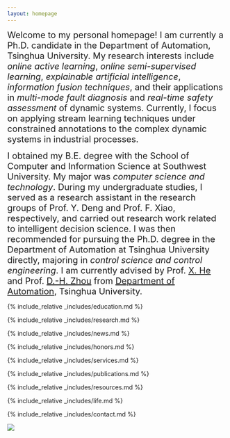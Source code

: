 ```yaml
---
layout: homepage
---
```


<span style="font-size: 20px;">Welcome to my personal homepage! I am currently a Ph.D. candidate in the Department of Automation, Tsinghua University. My research interests include *online active learning*, *online semi-supervised learning*, *explainable artificial intelligence*, *information fusion techniques*, and their applications in *multi-mode fault diagnosis* and *real-time safety assessment* of dynamic systems. Currently, I focus on applying stream learning techniques under constrained annotations to the complex dynamic systems in industrial processes.</span>

<span style="font-size: 20px;">I obtained my B.E. degree with the School of Computer and Information Science at Southwest University. My major was *computer science and technology*. During my undergraduate studies, I served as a research assistant in the research groups of Prof. Y. Deng and Prof. F. Xiao, respectively, and carried out research work related to intelligent decision science. I was then recommended for pursuing the Ph.D. degree in the Department of Automation at Tsinghua University directly, majoring in *control science and control engineering*. I am currently advised by Prof. [X. He][3] and Prof. [D.-H. Zhou][4] from [Department of Automation][5], Tsinghua University.
</span>

{% include_relative _includes/education.md %}

{% include_relative _includes/research.md %}

{% include_relative _includes/news.md %}

{% include_relative _includes/honors.md %}

{% include_relative _includes/services.md %}

{% include_relative _includes/publications.md %}

{% include_relative _includes/resources.md %}

{% include_relative _includes/life.md %}

{% include_relative _includes/contact.md %}


<a href='https://clustrmaps.com/site/1bwks'  title='Visit tracker'><img src='//clustrmaps.com/map_v2.png?cl=ffffff&w=300&t=m&d=LGj6RE6LhpFSSVGleEqnCwQSYhx0OfZ_k_oaTnm3L_g&co=56b0f0&ct=ffffff'/></a>

[1]:	https://scholar.google.com/citations?user=Zuhod6sAAAAJ&hl=zh-CN&oi=ao
[2]:	http://www.cse.cqu.edu.cn/info/2095/5902.htm
[3]:	https://www.au.tsinghua.edu.cn/info/1092/1527.htm
[4]:	https://www.au.tsinghua.edu.cn/info/1110/1582.htm
[5]:	https://www.au.tsinghua.edu.cn/index.htm